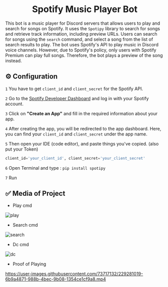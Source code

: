<h1 align="center">Spotify Music Player Bot</h1>

This bot is a music player for Discord servers that allows users to play and search for songs on Spotify. It uses the `Spotipy` library to search for songs and retrieve track information, including preview URLs. Users can search for songs using the `search` command, and select a song from the list of search results to play.
The bot uses Spotify's API to play music in Discord voice channels. However, due to Spotify's policy, only users with Spotify Premium can play full songs. Therefore, the bot plays a preview of the song instead.

## ⚙ Configuration 
`1` You have to get `client_id` and `client_secret` for the Spotify API. 

`2` Go to the [Spotify Developer Dashboard](https://developer.spotify.com/dashboard/getstarted) and log in with your Spotify account.

`3` Click on **"Create an App"** and fill in the required information about your app.

`4` After creating the app, you will be redirected to the app dashboard. Here, you can find your `client_id` and `client_secret` under the app name.

`5` Then open your IDE (code editor), and paste things you've copied. (also put your Token)

```py
client_id='your_client_id', client_secret='your_client_secret'
```

`6` Open Terminal and type : `pip install spotipy`

`7` Run

## ✅ Media of Project

* Play cmd

![play](https://user-images.githubusercontent.com/73717132/229281243-26cfc037-504f-45d8-ba7f-fee6f76cd2c9.png)

* Search cmd

![search](https://user-images.githubusercontent.com/73717132/229281255-069f941a-2ae7-485a-a744-d7699be8cd73.png)

* Dc cmd

![dc](https://user-images.githubusercontent.com/73717132/229281261-be4ad409-0b5e-4fba-b2dd-149022697afd.png)

* Proof of Playing

https://user-images.githubusercontent.com/73717132/229281019-6b9a4871-988b-4bec-9b08-1354ce1cf9a8.mp4

